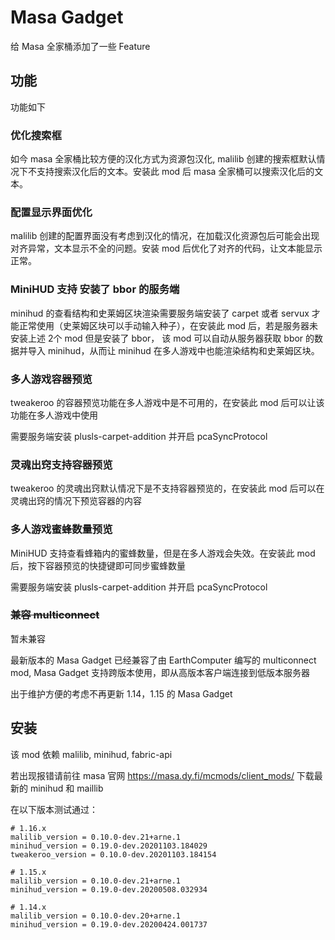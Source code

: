 # Masa Gadget

给 Masa 全家桶添加了一些 Feature

## 功能

功能如下

### 优化搜索框

如今 masa 全家桶比较方便的汉化方式为资源包汉化, malilib 创建的搜索框默认情况下不支持搜索汉化后的文本。安装此 mod 后 masa 全家桶可以搜索汉化后的文本。

### 配置显示界面优化

malilib 创建的配置界面没有考虑到汉化的情况，在加载汉化资源包后可能会出现对齐异常，文本显示不全的问题。安装 mod 后优化了对齐的代码，让文本能显示正常。

### MiniHUD 支持 安装了 bbor 的服务端

minihud 的查看结构和史莱姆区块渲染需要服务端安装了 carpet 或者 servux 才能正常使用（史莱姆区块可以手动输入种子），在安装此 mod 后，若是服务器未安装上述 2个 mod 但是安装了 bbor， 该 mod 可以自动从服务器获取 bbor 的数据并导入 minihud，从而让 minihud 在多人游戏中也能渲染结构和史莱姆区块。 

### 多人游戏容器预览

tweakeroo 的容器预览功能在多人游戏中是不可用的，在安装此 mod 后可以让该功能在多人游戏中使用

需要服务端安装 plusls-carpet-addition 并开启 pcaSyncProtocol

### 灵魂出窍支持容器预览

tweakeroo 的灵魂出窍默认情况下是不支持容器预览的，在安装此 mod 后可以在灵魂出窍的情况下预览容器的内容

### 多人游戏蜜蜂数量预览

MiniHUD 支持查看蜂箱内的蜜蜂数量，但是在多人游戏会失效。在安装此 mod 后，按下容器预览的快捷键即可同步蜜蜂数量

需要服务端安装 plusls-carpet-addition 并开启 pcaSyncProtocol


### ~~兼容 multiconnect~~

暂未兼容

最新版本的 Masa Gadget 已经兼容了由 EarthComputer 编写的 multiconnect mod, Masa Gadget 支持跨版本使用，即从高版本客户端连接到低版本服务器

出于维护方便的考虑不再更新 1.14，1.15 的 Masa Gadget

## 安装

该 mod 依赖 malilib, minihud, fabric-api

若出现报错请前往 masa 官网 https://masa.dy.fi/mcmods/client_mods/ 下载最新的 minihud 和 maillib

在以下版本测试通过：

```
# 1.16.x
malilib_version = 0.10.0-dev.21+arne.1
minihud_version = 0.19.0-dev.20201103.184029
tweakeroo_version = 0.10.0-dev.20201103.184154

# 1.15.x
malilib_version = 0.10.0-dev.21+arne.1
minihud_version = 0.19.0-dev.20200508.032934

# 1.14.x
malilib_version = 0.10.0-dev.20+arne.1
minihud_version = 0.19.0-dev.20200424.001737
```
